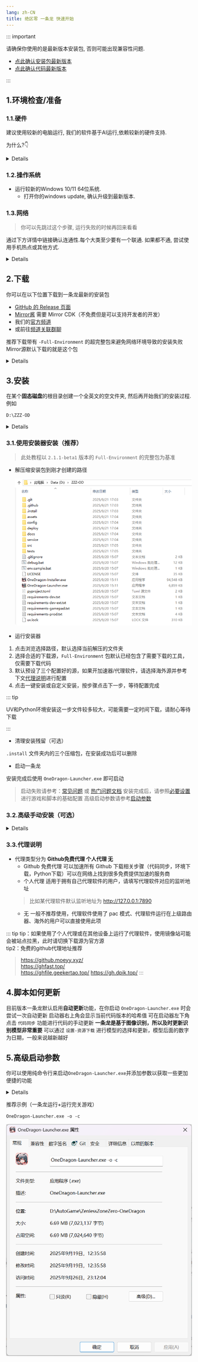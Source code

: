 ```yaml
---
lang: zh-CN
title: 绝区零 一条龙 快速开始
---
```


::: important

请确保你使用的是最新版本安装包, 否则可能出现兼容性问题.
- [点此确认安装包最新版本](https://github.com/OneDragon-Anything/ZenlessZoneZero-OneDragon/releases)
- [点此确认代码最新版本](https://github.com/OneDragon-Anything/ZenlessZoneZero-OneDragon/commits/main/)

:::

## 1.环境检查/准备

### 1.1.硬件

建议使用较新的电脑运行, 我们的软件基于AI运行,依赖较新的硬件支持.

为什么?👇
<details>

基于绝区零[官方公告](https://zzz.mihoyo.com/news/124528?category=279), 公测要求支持配置最低为

```bash
PC端：第七代英特尔酷睿i5，8G内存，英伟达GeForce GTX970及以上
```

且本脚本需要额外的算力以支持OCR/推理, 因此本项目运行基本配置为

- 台式机
  - 第八代英特尔酷睿i5及以上
  - 8G内存及以上
  - 英伟达GeForce GTX1060及以上
- 笔记本
  - 第十二代英特尔酷睿i5及以上
  - 8G内存及以上
  - 英伟达GeForce GTX1060及以上

 E3等更低的配置 算力不够/缺少指令集 无法保证逻辑流畅运行,请优先考虑升级硬件. AMD请参考各家天梯图等效换算.

有社区案例表明可以在插入VR眼镜后的 运行windows系统的Steam Deck 上运行. 但是请注意，Steam Deck 并非完美支持，可能存在一些兼容性问题.

如果你发现了新的兼容硬件不在上述清单中, [欢迎分享](https://pd.qq.com/g/onedrag00n?subc=716388285)
</details>

### 1.2.操作系统

- 运行较新的Windows 10/11 64位系统.
  - 打开你的windows update, 确认升级到最新版本.


### 1.3.网络

> 你可以先跳过这个步骤, 运行失败的时候再回来看看

通过下方详情中链接确认连通性.每个大类至少要有一个联通.
如果都不通, 尝试使用手机热点或其他方式.

<details>

- 代码源
  - [Github](https://github.com/OneDragon-Anything/ZenlessZoneZero-OneDragon)
  - [Gitee](https://gitee.com/OneDragon-Anything/ZenlessZoneZero-OneDragon)
- PIP源
  - [官方pip源](https://pypi.org/project/pip/)
  - [清华pip镜像源](https://mirrors.tuna.tsinghua.edu.cn/help/pypi/)
  - [阿里云pip镜像源](https://mirrors.aliyun.com/pypi/)

</details>

## 2.下载

<a id="download-package"></a>

你可以在以下位置下载到一条龙最新的安装包
- [GitHub 的 Release 页面](https://github.com/OneDragon-Anything/ZenlessZoneZero-OneDragon/releases)
- [Mirror酱](https://mirrorchyan.com/zh/projects?rid=ZZZ-OneDragon&source=zzzgh-release) 需要 Mirror CDK（不免费但是可以支持开发者的开发）
- 我们的[官方频道](https://pd.qq.com/g/onedrag00n)
- 或前往[频道关联群聊](https://pd.qq.com/g/onedrag00n)

推荐下载带有 `-Full-Environment` 的超完整包来避免网络环境导致的安装失败
Mirror源默认下载的就是这个包

<details>
源码下载, 仅适用高级玩家

```bash
git clone https://github.com/OneDragon-Anything/ZenlessZoneZero-OneDragon.git
```
</details>

## 3.安装

在某个**固态磁盘**的根目录创建一个全英文的空文件夹, 然后再开始我们的安装过程.例如

```bash
D:\ZZZ-OD
```

<details>

1. 不要放在非英文字符路径下
   - 例如 "C:\用户\你的名字\..." 这种路径会导致python环境无法创建
   - 或者 "D:\英文\one-dragon\...", 也不可以
2. 不要包含空格
   - 可能会导致路径解析错误
3. 不要使用过长的路径名
   - 例如"C:\THISPATHISWAYTOOOOOOOOOOOOOOOOOOOOOOOOOOOOLONG\..." 会导致路径解析错误
4. 一定要使用固态硬盘
   - 用机械硬盘不是不能用, 但是凹深渊总是少几千分的话...
5. 如果你没有D盘, 那你就用C盘吧

还有一些其他的奇怪情况, 无法穷举, 请务必按照上述要求创建路径
</details>

### 3.1.使用安装器安装（推荐）

> 此处教程以 `2.1.1-beta1` 版本的 `Full-Environment` 的完整包为基准

- 解压缩安装包到刚才创建的路径

  ![folder_overview](./quickstart/folder_overview.png)

- 运行安装器

1. 点击浏览选择路径，默认选择当前解压的文件夹
2. 选择合适的下载源，`Full-Environment` 包默认已经包含了需要下载的工具，仅需要下载代码
3. 默认预设了三个配置好的源，如果开加速器/代理软件，请选择海外源并参考下文[代理说明](#代理说明)进行配置
4. 点击一键安装或自定义安装，按步骤点击下一步，等待配置完成

::: tip

UV和Python环境安装这一步文件较多较大，可能需要一定时间下载，请耐心等待下载

:::
- 清理安装残留（可选）

`.install` 文件夹内的三个压缩包，在安装成功后可以删除

- 启动一条龙

安装完成后使用 `OneDragon-Launcher.exe` 即可启动
> 启动失败请参考：[常见问题](faq.md) 或 [热门问题文档](https://docs.qq.com/doc/p/7add96a4600d363b75d2df83bb2635a7c6a969b5)
> 安装完成后，请参照[必要设置](./docs/config.md)进行游戏和脚本的基础配置
> 高级启动参数请参考[启动参数](#高级启动参数)

### 3.2.高级手动安装（可选）

<details>

高级玩家废话少说

```bash
git clone https://github.com/OneDragon-Anything/ZenlessZoneZero-OneDragon.git
cd ZenlessZoneZero-OneDragon
pip install -r requirements-prod.txt
pip install -r requirements-gamepad.txt
# 启动游戏
./OneDragon-Launcher.exe
```

</details>

<a id="代理说明"></a>

### 3.3.代理说明

- 代理类型分为 **Github免费代理 个人代理 无**
  - Github 免费代理 可以加速所有 Github 下载相关步骤（代码同步，环境下载，Python下载）可以在网络上找到很多免费提供加速的服务商
  - 个人代理 适用于拥有自己代理软件的用户，请填写代理软件对应的监听地址
  > 比如某代理软件默认监听地址为 http://127.0.0.1:7890
  - 无 一般不推荐使用，代理软件使用了 pac 模式、代理软件运行在上级路由器、海外的用户可以直接使用此项

::: tip
  tip：如果使用了个人代理或在其他设备上运行了代理软件，使用镜像站可能会被站点拉黑，此时请切换下载源为官方源<br>
  tip2：免费的github代理地址推荐<br>
  > https://github.moeyy.xyz/<br>
  > https://ghfast.top/<br>
  > https://ghfile.geekertao.top/
  > https://gh.dpik.top/
:::

## 4.脚本如何更新

目前版本一条龙默认启用**自动更新**功能，在你启动 `OneDragon-Launcher.exe` 时会尝试一次自动更新
启动器右上角会显示当前代码版本的哈希值
可在启动器左下角点击 `代码同步` 功能进行代码的手动更新
**一条龙是基于图像识别，所以及时更新识别模型非常重要**
可以通过 `设置-资源下载` 进行模型的选择和更新，模型后面的数字为日期，一般来说越新越好

<a id="高级启动参数"></a>

## 5.高级启动参数

你可以使用纯命令行来启动`OneDragon-Launcher.exe`并添加参数以获取一些更加便捷的功能

<details>

- OneDragon无论是否支持自动启动运行，善学参数基于OneDragon快捷方式的填写演示，也可完成OneDragon启动后自动运行
- OneDragon自带拉起对应游戏的功能，请特别注意在OneDragon本体内选择好对应游戏的路径，否则无法拉起对应游戏启动
- OneDragon参数也可自行在任务计划程序等填写善用，意图完成OneDragon自动启动运行

```shell
usage: OneDragon-Launcher.exe [-h] [-v] [-o] [-c] [-s [SHUTDOWN]] [-i INSTANCE] [-a APP]

绝区零 一条龙 启动器

options:
  -h, --help            显示帮助信息
  -v, --version         显示版本号
  -o, --onedragon       一条龙运行
  -c, --close-game      运行后关闭游戏
  -s [SHUTDOWN], --shutdown [SHUTDOWN]
                        运行后关机，可指定延迟秒数，默认60秒
  -i INSTANCE, --instance INSTANCE
                        指定运行的账号实例，多个用英文逗号分隔，如：1,2
  -a APP, --app APP     指定运行的应用，多个用英文逗号分隔
```

</details>

推荐示例（一条龙运行+运行完关游戏）

```
OneDragon-Launcher.exe -o -c
```

![properties_demonstration](quickstart/properties_demonstration.png)